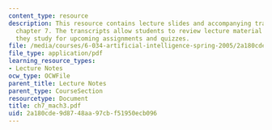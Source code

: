 ```yaml
---
content_type: resource
description: This resource contains lecture slides and accompanying transcripts for
  chapter 7. The transcripts allow students to review lecture material in detail as
  they study for upcoming assignments and quizzes.
file: /media/courses/6-034-artificial-intelligence-spring-2005/2a180cde9d8748aa97cbf51950ecb096_ch7_mach3.pdf
file_type: application/pdf
learning_resource_types:
- Lecture Notes
ocw_type: OCWFile
parent_title: Lecture Notes
parent_type: CourseSection
resourcetype: Document
title: ch7_mach3.pdf
uid: 2a180cde-9d87-48aa-97cb-f51950ecb096
---
```

